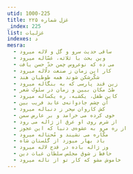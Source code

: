 ```yaml
---
utid: 1000-225
title: غزل شماره ۲۲۵
_index: 225
list: غزلیات
indexes: د
mesra:
  - ساقی حدیث سرو و گل و لاله میرود
  - وین بحث با ثلاثه، غسّاله میرود
  - می ده که نوعروس چمن حدّ حسن یافت
  - کار این زمان ز صنعت دلّاله میرود
  - شکّرشکن شوند همه طوطیان هند
  - زین قند پارسی که به بنگاله میرود
  - طیّ مکان ببین و زمان در سلوک شعر
  - کاین طفل، یکشبه، ره یکساله میرود
  - آن چشم جادوانه‌ی عابد فریب بین
  - کش کاروان سِحر ز دنباله میرود
  - خوی کرده می خرامد و بر عارض سمن
  - از شرم روی او عرق از ژاله می رود
  - از ره مرو به عشوه‌ی دنیا که این عجوز
  - مکّاره می نشیند و مُحتاله میرود
  - باد بهار میوزد از گلستان شاه
  - وز ژاله باده در قدح لاله میرود
  - حافظ ز شوق مجلس سلطان غیاث دین
  - خاموش مشو که کار تو از ناله میرود
---
```

